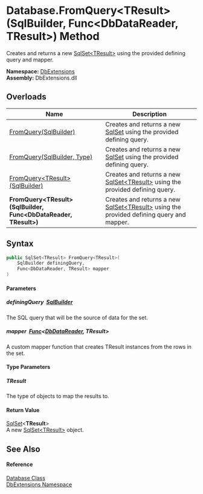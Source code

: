 Database.FromQuery&lt;TResult>(SqlBuilder, Func&lt;DbDataReader, TResult>) Method
=================================================================================
Creates and returns a new [SqlSet&lt;TResult>][1] using the provided defining query and mapper.
  
**Namespace:** [DbExtensions][2]  
**Assembly:** DbExtensions.dll

Overloads
---------

| Name                                                                  | Description                                                                                     |
| --------------------------------------------------------------------- | ----------------------------------------------------------------------------------------------- |
| [FromQuery(SqlBuilder)][3]                                            | Creates and returns a new [SqlSet][4] using the provided defining query.                        |
| [FromQuery(SqlBuilder, Type)][5]                                      | Creates and returns a new [SqlSet][4] using the provided defining query.                        |
| [FromQuery&lt;TResult>(SqlBuilder)][6]                                | Creates and returns a new [SqlSet&lt;TResult>][1] using the provided defining query.            |
| **FromQuery&lt;TResult>(SqlBuilder, Func&lt;DbDataReader, TResult>)** | Creates and returns a new [SqlSet&lt;TResult>][1] using the provided defining query and mapper. |


Syntax
------

```csharp
public SqlSet<TResult> FromQuery<TResult>(
	SqlBuilder definingQuery,
	Func<DbDataReader, TResult> mapper
)

```

#### Parameters

##### *definingQuery*  [SqlBuilder][7]
The SQL query that will be the source of data for the set.

##### *mapper*  [Func][8]&lt;[DbDataReader][9], **TResult**>
A custom mapper function that creates TResult instances from the rows in the set.

#### Type Parameters

##### *TResult*
The type of objects to map the results to.

#### Return Value
[SqlSet][1]&lt;**TResult**>  
A new [SqlSet&lt;TResult>][1] object.

See Also
--------

#### Reference
[Database Class][10]  
[DbExtensions Namespace][2]  

[1]: ../SqlSet_1/README.md
[2]: ../README.md
[3]: FromQuery.md
[4]: ../SqlSet/README.md
[5]: FromQuery_1.md
[6]: FromQuery__1.md
[7]: ../SqlBuilder/README.md
[8]: https://learn.microsoft.com/dotnet/api/system.func-2
[9]: https://learn.microsoft.com/dotnet/api/system.data.common.dbdatareader
[10]: README.md